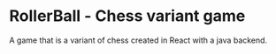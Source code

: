 # RollerBall - Chess variant game

A game that is a variant of chess created in React with a java backend.
